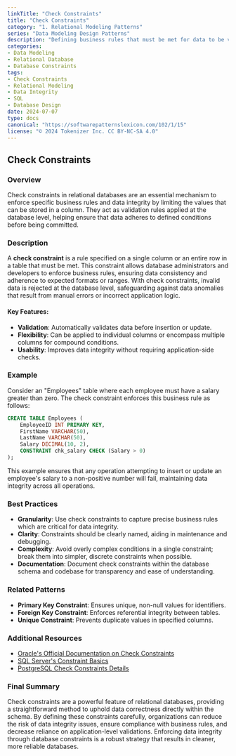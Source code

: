 ```yaml
---
linkTitle: "Check Constraints"
title: "Check Constraints"
category: "1. Relational Modeling Patterns"
series: "Data Modeling Design Patterns"
description: "Defining business rules that must be met for data to be valid in a column, ensuring integrity and consistency in relational databases."
categories:
- Data Modeling
- Relational Database
- Database Constraints
tags:
- Check Constraints
- Relational Modeling
- Data Integrity
- SQL
- Database Design
date: 2024-07-07
type: docs
canonical: "https://softwarepatternslexicon.com/102/1/15"
license: "© 2024 Tokenizer Inc. CC BY-NC-SA 4.0"
---
```


## Check Constraints

### Overview
Check constraints in relational databases are an essential mechanism to enforce specific business rules and data integrity by limiting the values that can be stored in a column. They act as validation rules applied at the database level, helping ensure that data adheres to defined conditions before being committed.

### Description
A **check constraint** is a rule specified on a single column or an entire row in a table that must be met. This constraint allows database administrators and developers to enforce business rules, ensuring data consistency and adherence to expected formats or ranges. With check constraints, invalid data is rejected at the database level, safeguarding against data anomalies that result from manual errors or incorrect application logic.

#### Key Features:
- **Validation**: Automatically validates data before insertion or update.
- **Flexibility**: Can be applied to individual columns or encompass multiple columns for compound conditions.
- **Usability**: Improves data integrity without requiring application-side checks.

### Example
Consider an "Employees" table where each employee must have a salary greater than zero. The check constraint enforces this business rule as follows:

```sql
CREATE TABLE Employees (
    EmployeeID INT PRIMARY KEY,
    FirstName VARCHAR(50),
    LastName VARCHAR(50),
    Salary DECIMAL(10, 2),
    CONSTRAINT chk_salary CHECK (Salary > 0)
);
```

This example ensures that any operation attempting to insert or update an employee's salary to a non-positive number will fail, maintaining data integrity across all operations.

### Best Practices
- **Granularity**: Use check constraints to capture precise business rules which are critical for data integrity.
- **Clarity**: Constraints should be clearly named, aiding in maintenance and debugging.
- **Complexity**: Avoid overly complex conditions in a single constraint; break them into simpler, discrete constraints when possible.
- **Documentation**: Document check constraints within the database schema and codebase for transparency and ease of understanding.
  
### Related Patterns
- **Primary Key Constraint**: Ensures unique, non-null values for identifiers.
- **Foreign Key Constraint**: Enforces referential integrity between tables.
- **Unique Constraint**: Prevents duplicate values in specified columns.

### Additional Resources
- [Oracle's Official Documentation on Check Constraints](https://docs.oracle.com/cd/B19306_01/server.102/b14200/clauses002.htm)
- [SQL Server's Constraint Basics](https://docs.microsoft.com/sql/relational-databases/tables/create-check-constraints)
- [PostgreSQL Check Constraints Details](https://www.postgresql.org/docs/current/ddl-constraints.html)

### Final Summary
Check constraints are a powerful feature of relational databases, providing a straightforward method to uphold data correctness directly within the schema. By defining these constraints carefully, organizations can reduce the risk of data integrity issues, ensure compliance with business rules, and decrease reliance on application-level validations. Enforcing data integrity through database constraints is a robust strategy that results in cleaner, more reliable databases.
